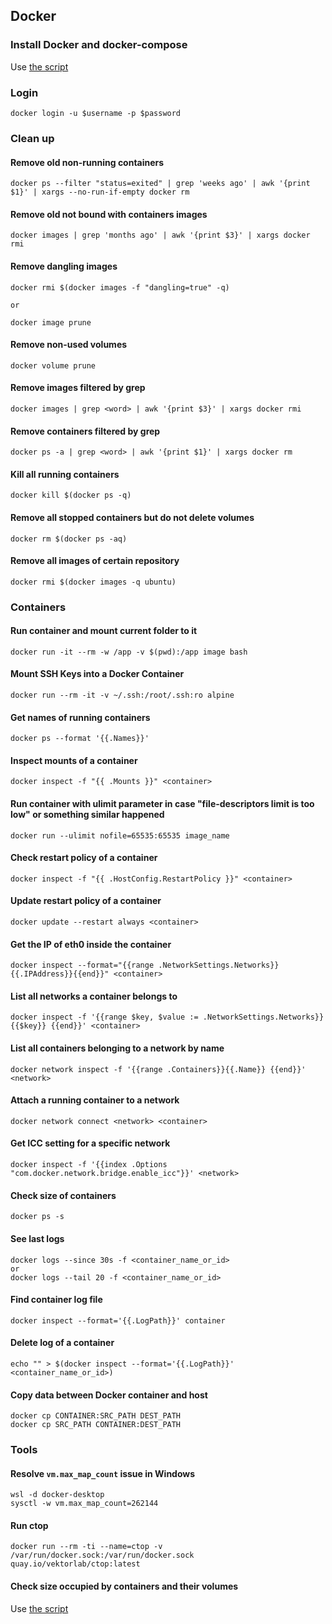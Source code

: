 ## Docker

### Install Docker and docker-compose
Use [the script](https://github.com/vitaliykobrin/useful-scripts/blob/master/scripts/install-docker.sh)

### Login
```
docker login -u $username -p $password
```

### Clean up

#### Remove old non-running containers
```
docker ps --filter "status=exited" | grep 'weeks ago' | awk '{print $1}' | xargs --no-run-if-empty docker rm  
```

#### Remove old not bound with containers images
```
docker images | grep 'months ago' | awk '{print $3}' | xargs docker rmi
```

#### Remove dangling images
```
docker rmi $(docker images -f "dangling=true" -q)  

or 

docker image prune
```

#### Remove non-used volumes
```
docker volume prune
```

#### Remove images filtered by grep
```
docker images | grep <word> | awk '{print $3}' | xargs docker rmi
```

#### Remove containers filtered by grep
```
docker ps -a | grep <word> | awk '{print $1}' | xargs docker rm
```

#### Kill all running containers
```
docker kill $(docker ps -q)
```

#### Remove all stopped containers but do not delete volumes
```
docker rm $(docker ps -aq)
```

#### Remove all images of certain repository
```
docker rmi $(docker images -q ubuntu)
```

### Containers

#### Run container and mount current folder to it
```
docker run -it --rm -w /app -v $(pwd):/app image bash
```

#### Mount SSH Keys into a Docker Container
```
docker run --rm -it -v ~/.ssh:/root/.ssh:ro alpine
```

#### Get names of running containers
```
docker ps --format '{{.Names}}'
```

#### Inspect mounts of a container
```
docker inspect -f "{{ .Mounts }}" <container>
```
#### Run container with ulimit parameter in case "file-descriptors limit is too low" or something similar happened
```
docker run --ulimit nofile=65535:65535 image_name
```

#### Check restart policy of a container
```
docker inspect -f "{{ .HostConfig.RestartPolicy }}" <container>
```

#### Update restart policy of a container 
```
docker update --restart always <container>
```

#### Get the IP of eth0 inside the container
```
docker inspect --format="{{range .NetworkSettings.Networks}}{{.IPAddress}}{{end}}" <container>
```

#### List all networks a container belongs to
```
docker inspect -f '{{range $key, $value := .NetworkSettings.Networks}}{{$key}} {{end}}' <container>
```

#### List all containers belonging to a network by name
```
docker network inspect -f '{{range .Containers}}{{.Name}} {{end}}' <network>
```

#### Attach a running container to a network
```
docker network connect <network> <container>
```

#### Get ICC setting for a specific network
```
docker inspect -f '{{index .Options "com.docker.network.bridge.enable_icc"}}' <network>
```

#### Check size of containers
```
docker ps -s
```

#### See last logs
```
docker logs --since 30s -f <container_name_or_id>
or
docker logs --tail 20 -f <container_name_or_id>
```

#### Find container log file
```
docker inspect --format='{{.LogPath}}' container
```

#### Delete log of a container
```
echo "" > $(docker inspect --format='{{.LogPath}}' <container_name_or_id>)
```

#### Copy data between Docker container and host
```
docker cp CONTAINER:SRC_PATH DEST_PATH
docker cp SRC_PATH CONTAINER:DEST_PATH
```

### Tools

#### Resolve `vm.max_map_count` issue in Windows
```
wsl -d docker-desktop
sysctl -w vm.max_map_count=262144
```

#### Run ctop
```
docker run --rm -ti --name=ctop -v /var/run/docker.sock:/var/run/docker.sock quay.io/vektorlab/ctop:latest
```

#### Check size occupied by containers and their volumes
Use [the script](https://github.com/vitaliykobrin/useful-scripts/blob/master/scripts/docker-size.sh)
